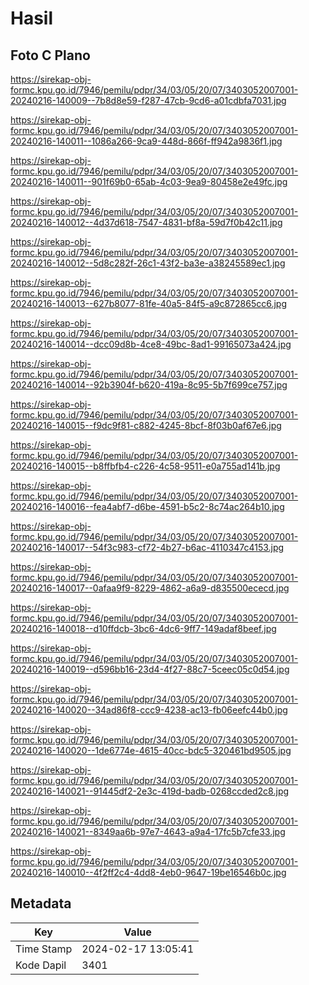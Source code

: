 # Hasil

## Foto C Plano

https://sirekap-obj-formc.kpu.go.id/7946/pemilu/pdpr/34/03/05/20/07/3403052007001-20240216-140009--7b8d8e59-f287-47cb-9cd6-a01cdbfa7031.jpg

https://sirekap-obj-formc.kpu.go.id/7946/pemilu/pdpr/34/03/05/20/07/3403052007001-20240216-140011--1086a266-9ca9-448d-866f-ff942a9836f1.jpg

https://sirekap-obj-formc.kpu.go.id/7946/pemilu/pdpr/34/03/05/20/07/3403052007001-20240216-140011--901f69b0-65ab-4c03-9ea9-80458e2e49fc.jpg

https://sirekap-obj-formc.kpu.go.id/7946/pemilu/pdpr/34/03/05/20/07/3403052007001-20240216-140012--4d37d618-7547-4831-bf8a-59d7f0b42c11.jpg

https://sirekap-obj-formc.kpu.go.id/7946/pemilu/pdpr/34/03/05/20/07/3403052007001-20240216-140012--5d8c282f-26c1-43f2-ba3e-a38245589ec1.jpg

https://sirekap-obj-formc.kpu.go.id/7946/pemilu/pdpr/34/03/05/20/07/3403052007001-20240216-140013--627b8077-81fe-40a5-84f5-a9c872865cc6.jpg

https://sirekap-obj-formc.kpu.go.id/7946/pemilu/pdpr/34/03/05/20/07/3403052007001-20240216-140014--dcc09d8b-4ce8-49bc-8ad1-99165073a424.jpg

https://sirekap-obj-formc.kpu.go.id/7946/pemilu/pdpr/34/03/05/20/07/3403052007001-20240216-140014--92b3904f-b620-419a-8c95-5b7f699ce757.jpg

https://sirekap-obj-formc.kpu.go.id/7946/pemilu/pdpr/34/03/05/20/07/3403052007001-20240216-140015--f9dc9f81-c882-4245-8bcf-8f03b0af67e6.jpg

https://sirekap-obj-formc.kpu.go.id/7946/pemilu/pdpr/34/03/05/20/07/3403052007001-20240216-140015--b8ffbfb4-c226-4c58-9511-e0a755ad141b.jpg

https://sirekap-obj-formc.kpu.go.id/7946/pemilu/pdpr/34/03/05/20/07/3403052007001-20240216-140016--fea4abf7-d6be-4591-b5c2-8c74ac264b10.jpg

https://sirekap-obj-formc.kpu.go.id/7946/pemilu/pdpr/34/03/05/20/07/3403052007001-20240216-140017--54f3c983-cf72-4b27-b6ac-4110347c4153.jpg

https://sirekap-obj-formc.kpu.go.id/7946/pemilu/pdpr/34/03/05/20/07/3403052007001-20240216-140017--0afaa9f9-8229-4862-a6a9-d835500ececd.jpg

https://sirekap-obj-formc.kpu.go.id/7946/pemilu/pdpr/34/03/05/20/07/3403052007001-20240216-140018--d10ffdcb-3bc6-4dc6-9ff7-149adaf8beef.jpg

https://sirekap-obj-formc.kpu.go.id/7946/pemilu/pdpr/34/03/05/20/07/3403052007001-20240216-140019--d596bb16-23d4-4f27-88c7-5ceec05c0d54.jpg

https://sirekap-obj-formc.kpu.go.id/7946/pemilu/pdpr/34/03/05/20/07/3403052007001-20240216-140020--34ad86f8-ccc9-4238-ac13-fb06eefc44b0.jpg

https://sirekap-obj-formc.kpu.go.id/7946/pemilu/pdpr/34/03/05/20/07/3403052007001-20240216-140020--1de6774e-4615-40cc-bdc5-320461bd9505.jpg

https://sirekap-obj-formc.kpu.go.id/7946/pemilu/pdpr/34/03/05/20/07/3403052007001-20240216-140021--91445df2-2e3c-419d-badb-0268ccded2c8.jpg

https://sirekap-obj-formc.kpu.go.id/7946/pemilu/pdpr/34/03/05/20/07/3403052007001-20240216-140021--8349aa6b-97e7-4643-a9a4-17fc5b7cfe33.jpg

https://sirekap-obj-formc.kpu.go.id/7946/pemilu/pdpr/34/03/05/20/07/3403052007001-20240216-140010--4f2ff2c4-4dd8-4eb0-9647-19be16546b0c.jpg


## Metadata

| Key        | Value               |
| ---------- | ------------------- |
| Time Stamp | 2024-02-17 13:05:41 |
| Kode Dapil | 3401                |



